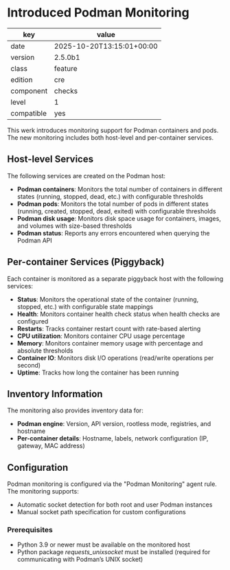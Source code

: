 [//]: # (werk v2)
# Introduced Podman Monitoring

key        | value
---------- | ---
date       | 2025-10-20T13:15:01+00:00
version    | 2.5.0b1
class      | feature
edition    | cre
component  | checks
level      | 1
compatible | yes

This werk introduces monitoring support for Podman containers and pods. The new monitoring includes both host-level and per-container services.

## Host-level Services
The following services are created on the Podman host:
* **Podman containers**: Monitors the total number of containers in different states (running, stopped, dead, etc.) with configurable thresholds
* **Podman pods**: Monitors the total number of pods in different states (running, created, stopped, dead, exited) with configurable thresholds  
* **Podman disk usage**: Monitors disk space usage for containers, images, and volumes with size-based thresholds
* **Podman status**: Reports any errors encountered when querying the Podman API

## Per-container Services (Piggyback)
Each container is monitored as a separate piggyback host with the following services:
* **Status**: Monitors the operational state of the container (running, stopped, etc.) with configurable state mappings
* **Health**: Monitors container health check status when health checks are configured
* **Restarts**: Tracks container restart count with rate-based alerting
* **CPU utilization**: Monitors container CPU usage percentage
* **Memory**: Monitors container memory usage with percentage and absolute thresholds
* **Container IO**: Monitors disk I/O operations (read/write operations per second)
* **Uptime**: Tracks how long the container has been running

## Inventory Information
The monitoring also provides inventory data for:
* **Podman engine**: Version, API version, rootless mode, registries, and hostname
* **Per-container details**: Hostname, labels, network configuration (IP, gateway, MAC address)

## Configuration
Podman monitoring is configured via the "Podman Monitoring" agent rule. 
The monitoring supports:
* Automatic socket detection for both root and user Podman instances
* Manual socket path specification for custom configurations

### Prerequisites
* Python 3.9 or newer must be available on the monitored host
* Python package *requests_unixsocket* must be installed (required for communicating with Podman’s UNIX socket)